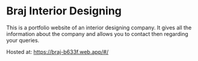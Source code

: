 # Braj Interior Designing

This is a portfolio website of an interior designing company.
It gives all the information about the company and allows you to contact then regarding your queries.

Hosted at: https://braj-b633f.web.app/#/
